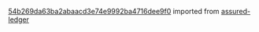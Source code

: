 [54b269da63ba2abaacd3e74e9992ba4716dee9f0](https://github.com/insolar/assured-ledger/commit/54b269da63ba2abaacd3e74e9992ba4716dee9f0) imported from [assured-ledger](https://github.com/insolar/assured-ledger)
